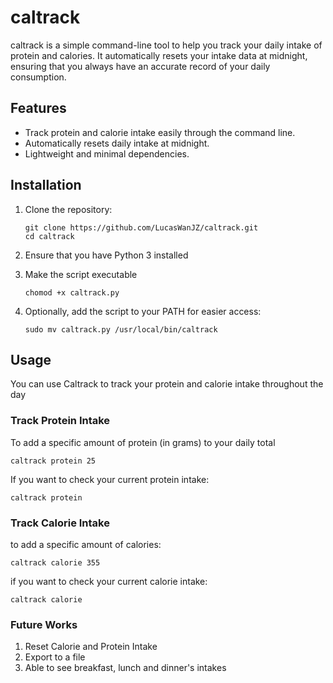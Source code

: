 # caltrack

caltrack is a simple command-line tool to help you track your daily intake of protein and calories. It automatically resets your intake data at midnight, ensuring that you always have an accurate record of your daily consumption.

## Features
- Track protein and calorie intake easily through the command line.
- Automatically resets daily intake at midnight.
- Lightweight and minimal dependencies.

## Installation

1. Clone the repository:

   ```
   git clone https://github.com/LucasWanJZ/caltrack.git
   cd caltrack
   ```
2. Ensure that you have Python 3 installed
3. Make the script executable
   ```
   chomod +x caltrack.py
   ```
4. Optionally, add the script to your PATH for easier access:
   ```
   sudo mv caltrack.py /usr/local/bin/caltrack
   ```
   
## Usage 
You can use Caltrack to track your protein and calorie intake throughout the day 

### Track Protein Intake
To add a specific amount of protein (in grams) to your daily total
```
caltrack protein 25
```

If you want to check your current protein intake:
```
caltrack protein
```

### Track Calorie Intake 
to add a specific amount of calories:
```
caltrack calorie 355
```
if you want to check your current calorie intake:
```
caltrack calorie
```

### Future Works
1. Reset Calorie and Protein Intake
2. Export to a file
3. Able to see breakfast, lunch and dinner's intakes

